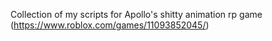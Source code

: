 Collection of my scripts for Apollo's shitty animation rp game (https://www.roblox.com/games/11093852045/)
